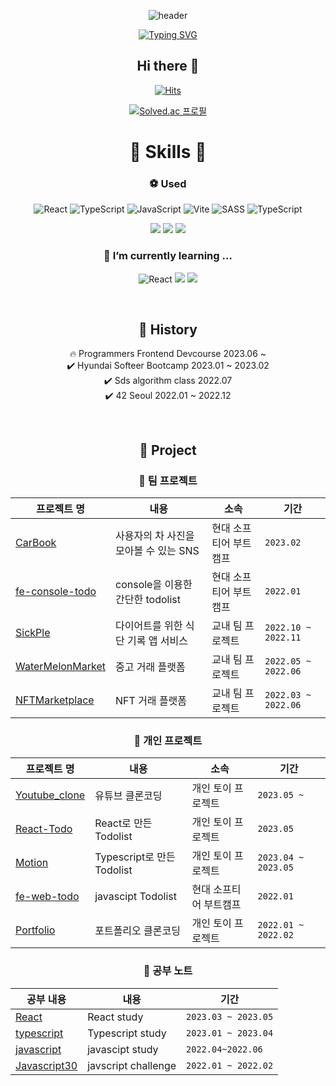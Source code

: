 <div align="center">

![header](https://capsule-render.vercel.app/api?text=Dongja&type=Waving&color=gradient&height=200&animation=fadeIn&fontAlignY=35)

[![Typing SVG](https://readme-typing-svg.demolab.com/?&center=true&width=800&height=80&multiline=true&lines=I'm+learning+React+And+interested+in+Next.js,&font=Redressed&size=30)](https://git.io/typing-svg)

## Hi there 👋
<!--
**DongjaJ/DongjaJ** is a ✨ _special_ ✨ repository because its `README.md` (this file) appears on your GitHub profile.

Here are some ideas to get you started:

- 🔭 I’m currently working on ...
- 🌱 I’m currently learning ...
- 👯 I’m looking to collaborate on ...
- 🤔 I’m looking for help with ...
- 💬 Ask me about ...
- 📫 How to reach me: ...
- 😄 Pronouns: ...
- ⚡ Fun fact: ...
-->

 [![Hits](https://hits.seeyoufarm.com/api/count/incr/badge.svg?url=https%3A%2F%2Fgithub.com%2FDongjaJ%2Fhit-counter&count_bg=%2379C83D&title_bg=%23555555&icon=&icon_color=%23E7E7E7&title=hits&edge_flat=false)](https://hits.seeyoufarm.com)
  
<!-- ![Anurag's GitHub stats](https://github-readme-stats.vercel.app/api?username=DongjaJ&show_icons=true&theme=gruvbox) -->
[![Solved.ac
프로필](http://mazassumnida.wtf/api/generate_badge?boj=ehdghks12)](https://solved.ac/ehdghks12)
<br/>

<!-- [![Ashutosh's github activity graph](https://github-readme-activity-graph.cyclic.app/graph?username=DongjaJ&theme=react)](https://github.com/ashutosh00710/github-readme-activity-graph) -->
<!-- [![trophy](https://github-profile-trophy.vercel.app/?username=dkssud8150&theme=flat&column=7)](https://github.com/dkssud8150/) -->

# 🔨 Skills 🔨
  
### ⚽ Used
![React](https://img.shields.io/badge/react-%2320232a.svg?style=for-the-badge&logo=react&logoColor=%2361DAFB) ![TypeScript](https://img.shields.io/badge/TypeScript-3178C6.svg?&style=for-the-badge&logo=TypeScript&logoColor=white) ![JavaScript](https://img.shields.io/badge/javascript-%23323330.svg?style=for-the-badge&logo=javascript&logoColor=%23F7DF1E)
![Vite](https://img.shields.io/badge/vite-%23646CFF.svg?style=for-the-badge&logo=vite&logoColor=white)
![SASS](https://img.shields.io/badge/SASS-hotpink.svg?style=for-the-badge&logo=SASS&logoColor=white)
![TypeScript](https://img.shields.io/badge/TypeScript-3178C6.svg?&style=for-the-badge&logo=TypeScript&logoColor=white)
  
<img src="https://img.shields.io/badge/postman-FF6C37?style=for-the-badge&logo=postman&logoColor=white">
<img src="https://img.shields.io/badge/slack-4A154B?style=for-the-badge&logo=slack&logoColor=white">
<img src="https://img.shields.io/badge/notion-000000?style=for-the-badge&logo=notion&logoColor=white">
  
  
### 🌱 I’m currently learning ...
![React](https://img.shields.io/badge/react-%2320232a.svg?style=for-the-badge&logo=react&logoColor=%2361DAFB)
<img src="https://img.shields.io/badge/reactquery-FF4154?style=for-the-badge&logo=reactquery&logoColor=white">
<img src="https://img.shields.io/badge/reactrouter-CA4245?style=for-the-badge&logo=reactrouter&logoColor=white">

 <br/>
  
## 🚀 History 

🔥 Programmers Frontend Devcourse  2023.06 ~  <br />
✔️ Hyundai Softeer Bootcamp 2023.01 ~ 2023.02  <br />
✔️ Sds algorithm class  2022.07  <br />
✔️ 42 Seoul  2022.01 ~ 2022.12
  
<!-- <img src="https://img.shields.io/badge/42-000000?style=for-the-badge&logo=42&logoColor=white"> -->
  
  
 <br/>
  
## 📌 Project
  
### 🦁 팀 프로젝트
  
|프로젝트 명|내용|소속|기간|
|---|-----|----|--|
|[CarBook](https://github.com/softeerbootcamp/Team2-CarBook)|사용자의 차 사진을 모아볼 수 있는 SNS|현대 소프티어 부트캠프|`2023.02`|
|[fe-console-todo](https://github.com/DongjaJ/fe-console-todo)|console을 이용한 간단한 todolist|현대 소프티어 부트캠프|`2022.01`|
|[SickPle](https://github.com/DongjaJ/mobileSoftware_Diet)|다이어트를 위한 식단 기록 앱 서비스|교내 팀 프로젝트|`2022.10 ~ 2022.11`|
|[WaterMelonMarket](https://github.com/DongjaJ/Watermelon_Market)|중고 거래 플랫폼|교내 팀 프로젝트|`2022.05 ~ 2022.06`|
|[NFTMarketplace](https://github.com/DongjaJ/CapstoneDesign_NFTMarketplace)|NFT 거래 플랫폼|교내 팀 프로젝트|`2022.03 ~ 2022.06`|
  
### 🐯 개인 프로젝트
  
|프로젝트 명|내용|소속|기간|
|---|-----|----|--|
|[Youtube_clone](https://github.com/DongjaJ/Youtube_clone)|유튜브 클론코딩|개인 토이 프로젝트|`2023.05 ~`|
|[React-Todo](https://github.com/DongjaJ/React-Todo)|React로 만든 Todolist|개인 토이 프로젝트|`2023.05`|
|[Motion](https://github.com/DongjaJ/Motion)|Typescript로 만든 Todolist|개인 토이 프로젝트|`2023.04 ~ 2023.05`|
|[fe-web-todo](https://github.com/DongjaJ/fe-web-todo)|javascipt Todolist|현대 소프티어 부트캠프|`2022.01`|
|[Portfolio](https://github.com/DongjaJ/portfolio)|포트폴리오 클론코딩|개인 토이 프로젝트|`2022.01 ~ 2022.02`|
 
### 📕 공부 노트
  
|공부 내용|내용|기간|
|---|-----|--|
|[React](https://github.com/DongjaJ/React-study)|React study|`2023.03 ~ 2023.05`|
|[typescript](https://github.com/DongjaJ/typescript)|Typescript study|`2023.01 ~ 2023.04`|
|[javascript](https://github.com/DongjaJ/Browser)|javascipt study|`2022.04~2022.06`|
|[Javascript30](https://github.com/DongjaJ/JavaScript30)|javscript challenge|`2022.01 ~ 2022.02`|
  
 </div>
